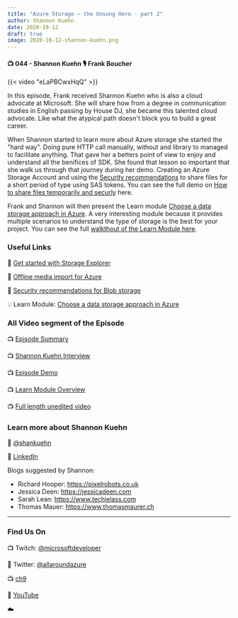 ```yaml
---
title: "Azure Storage – the Unsung Hero - part 2"
author: Shannon Kuehn
date: 2020-10-12
draft: true
image: 2020-10-12-shannon-kuehn.png
---
```


#### 📺 044 - Shannon Kuehn 🎙️ Frank Boucher

<!--more-->

{{< video "eLaPBCwxHqQ" >}}

In this episode, Frank received Shannon Kuehn who is also a cloud advocate at Microsoft. She will share how from a degree in communication studies in English passing by House DJ, she became this talented cloud advocate. Like what the atypical path doesn't block you to build a great career.

When Shannon started to learn more about Azure storage she started the "hard way". Doing pure HTTP call manually, without and library to managed to facilitate anything. That gave her a betters point of view to enjoy and understand all the benifices of SDK. She found that lesson so important that she walk us through that journey during her demo. Creating an Azure Storage Account and using the [Security recommendations](https://docs.microsoft.com/azure/storage/blobs/security-recommendations?WT.mc_id=allaroundazure-blog-shkuehn) to share files for a short period of type using SAS tokens. You can see the full demo on [How to share files temporarily and securly](https://youtu.be/d4yvFBXHX6I) here.

Frank and Shannon will then present the Learn module [Choose a data storage approach in Azure](https://docs.microsoft.com/en-us/learn/modules/choose-storage-approach-in-azure/?WT.mc_id=allaroundazure-blog-shkuehn).  A very interesting module because it provides multiple scenarios to understand the type of storage is the best for your project. You can see the full [walkthout of the Learn Module here](https://youtu.be/43KMFt39raA).

### Useful Links

🔗 [Get started with Storage Explorer](https://docs.microsoft.com/azure/vs-azure-tools-storage-manage-with-storage-explorer?WT.mc_id=allaroundazure-blog-shkuehn)

🔗 [Offline media import for Azure](https://azure.microsoft.com/services/databox/offline-media-import/?WT.mc_id=allaroundazure-blog-shkuehn)

🔗 [Security recommendations for Blob storage](https://docs.microsoft.com/azure/storage/blobs/security-recommendations?WT.mc_id=allaroundazure-blog-shkuehn)


💡 Learn Module: [Choose a data storage approach in Azure](https://docs.microsoft.com/en-us/learn/modules/choose-storage-approach-in-azure/?WT.mc_id=allaroundazure-blog-shkuehn)


### All Video segment of the Episode 

📺 [Episode Summary](https://youtu.be/eLaPBCwxHqQ)

📺 [Shannon Kuehn Interview](https://youtu.be/MNhPAU34W3Y)

📺 [Episode Demo](https://youtu.be/d4yvFBXHX6I)

📺 [Learn Module Overview](https://youtu.be/43KMFt39raA)

📺 [Full length unedited video](https://youtu.be/j5ObYhuYy8M)



### Learn more about Shannon Kuehn

🔗 [@shankuehn](https://twitter.com/shankuehn)

🔗 [LinkedIn](https://www.linkedin.com/in/shannonkuehn/)

Blogs suggested by Shannon:

- Richard Hooper: https://pixelrobots.co.uk
- Jessica Deen: https://jessicadeen.com
- Sarah Lean: https://www.techielass.com
- Thomas Mauer: https://www.thomasmaurer.ch


---

### Find Us On

📺 Twitch: [@microsoftdeveloper](https://www.twitch.tv/microsoftdeveloper)

🔗 Twitter: [@allaroundazure](https://twitter.com/allaroundazure)

📺 [ch9](https://channel9.msdn.com/Shows/all-around-azure)

🔗 [YouTube](https://aka.ms/yt-aaa)


☁️
